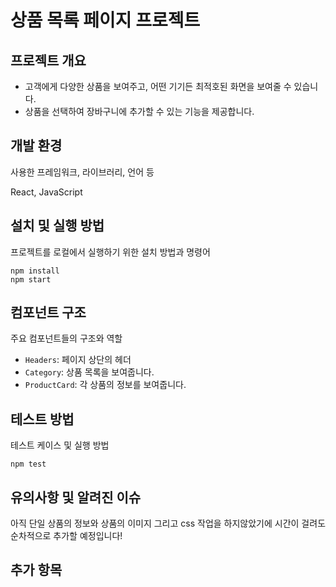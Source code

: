 # 상품 목록 페이지 프로젝트

## 프로젝트 개요

- 고객에게 다양한 상품을 보여주고, 어떤 기기든 최적호된 화면을 보여줄 수 있습니다.
- 상품을 선택하여 장바구니에 추가할 수 있는 기능을 제공합니다.


## 개발 환경

사용한 프레임워크, 라이브러리, 언어 등

React, JavaScript

## 설치 및 실행 방법

프로젝트를 로컬에서 실행하기 위한 설치 방법과 명령어

```
npm install
npm start
```

## 컴포넌트 구조

주요 컴포넌트들의 구조와 역할

- `Headers`: 페이지 상단의 헤더
- `Category`: 상품 목록을 보여줍니다.
- `ProductCard`: 각 상품의 정보를 보여줍니다.

## 테스트 방법

테스트 케이스 및 실행 방법

```
npm test
```

## 유의사항 및 알려진 이슈

아직 단일 상품의 정보와 상품의 이미지 그리고 css 작업을 하지않았기에 시간이 걸려도 순차적으로 추가할 예정입니다!

## 추가 항목


